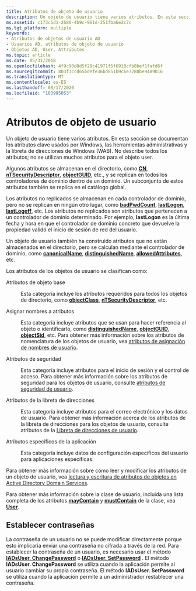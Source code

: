 ```yaml
---
title: Atributos de objeto de usuario
description: Un objeto de usuario tiene varios atributos. En esta sección se documentan los atributos clave usados por Windows, las herramientas administrativas y la libreta de direcciones de Windows (WAB). No describe todos los atributos; no se utilizan muchos atributos para el objeto user.
ms.assetid: c173c5d1-2680-4b9c-961d-251fba6e2c7c
ms.tgt_platform: multiple
keywords:
- Atributos de objetos de usuario AD
- Usuarios AD, atributos de objeto de usuario
- Objetos AD, User, Attributes
ms.topic: article
ms.date: 05/31/2018
ms.openlocfilehash: 4f9c90d8d5f28c41971f5f6910cfb8bef1fafd6f
ms.sourcegitcommit: 803f3ccd65bdefe36bd851b9c6e7280be9489016
ms.translationtype: MT
ms.contentlocale: es-ES
ms.lasthandoff: 08/17/2020
ms.locfileid: "103995053"
---
```

# <a name="user-object-attributes"></a>Atributos de objeto de usuario

Un objeto de usuario tiene varios atributos. En esta sección se documentan los atributos clave usados por Windows, las herramientas administrativas y la libreta de direcciones de Windows (WAB). No describe todos los atributos; no se utilizan muchos atributos para el objeto user.

Algunos atributos se almacenan en el directorio, como [**CN**](/windows/desktop/ADSchema/a-cn), [**nTSecurityDescriptor**](/windows/desktop/ADSchema/a-ntsecuritydescriptor), [**objectGUID**](/windows/desktop/ADSchema/a-objectguid), etc., y se replican en todos los controladores de dominio dentro de un dominio. Un subconjunto de estos atributos también se replica en el catálogo global.

Los atributos no replicados se almacenan en cada controlador de dominio, pero no se replican en ningún otro lugar, como [**badPwdCount**](/windows/desktop/ADSchema/a-badpwdcount), [**lastLogon**](/windows/desktop/ADSchema/a-lastlogon), [**lastLogoff**](/windows/desktop/ADSchema/a-lastlogoff), etc. Los atributos no replicados son atributos que pertenecen a un controlador de dominio determinado. Por ejemplo, **lastLogon** es la última fecha y hora en que el controlador de dominio concreto que devuelve la propiedad validó el inicio de sesión de red del usuario.

Un objeto de usuario también ha construido atributos que no están almacenados en el directorio, pero se calculan mediante el controlador de dominio, como [**canonicalName**](/windows/desktop/ADSchema/a-canonicalname), [**distinguishedName**](/windows/desktop/ADSchema/a-distinguishedname), [**allowedAttributes**](/windows/desktop/ADSchema/a-allowedattributes), etc.

Los atributos de los objetos de usuario se clasifican como:

<dl> <dt>

<span id="Base_Object_Attributes"></span><span id="base_object_attributes"></span><span id="BASE_OBJECT_ATTRIBUTES"></span>Atributos de objeto base
</dt> <dd>

Esta categoría incluye los atributos requeridos para todos los objetos de directorio, como [**objectClass**](/windows/desktop/ADSchema/a-objectclass), [**nTSecurityDescriptor**](/windows/desktop/ADSchema/a-ntsecuritydescriptor), etc.

</dd> <dt>

<span id="Naming_Attributes"></span><span id="naming_attributes"></span><span id="NAMING_ATTRIBUTES"></span>Asignar nombres a atributos
</dt> <dd>

Esta categoría incluye atributos que se usan para hacer referencia al objeto o identificarlo, como [**distinguishedName**](/windows/desktop/ADSchema/a-distinguishedname), [**objectGUID**](/windows/desktop/ADSchema/a-objectguid), [**objectSid**](/windows/desktop/ADSchema/a-objectsid), etc. Para obtener más información sobre los atributos de nomenclatura de los objetos de usuario, vea [atributos de asignación de nombres de usuario](naming-properties.md).

</dd> <dt>

<span id="Security_Attributes"></span><span id="security_attributes"></span><span id="SECURITY_ATTRIBUTES"></span>Atributos de seguridad
</dt> <dd>

Esta categoría incluye atributos para el inicio de sesión y el control de acceso. Para obtener más información sobre los atributos de seguridad para los objetos de usuario, consulte [atributos de seguridad de usuario](security-properties.md).

</dd> <dt>

<span id="Address_Book_Attributes"></span><span id="address_book_attributes"></span><span id="ADDRESS_BOOK_ATTRIBUTES"></span>Atributos de la libreta de direcciones
</dt> <dd>

Esta categoría incluye atributos para el correo electrónico y los datos de usuario. Para obtener más información acerca de los atributos de la libreta de direcciones para los objetos de usuario, consulte atributos de la [Libreta de direcciones de usuario](address-book-properties.md).

</dd> <dt>

<span id="Application_Specific_Attributes"></span><span id="application_specific_attributes"></span><span id="APPLICATION_SPECIFIC_ATTRIBUTES"></span>Atributos específicos de la aplicación
</dt> <dd>

Esta categoría incluye datos de configuración específicos del usuario para aplicaciones específicas.

</dd> </dl>

Para obtener más información sobre cómo leer y modificar los atributos de un objeto de usuario, vea [lectura y escritura de atributos de objetos en Active Directory Domain Services](reading-and-writing-attributes-of-objects-in-active-directory-domain-services.md).

Para obtener más información sobre la clase de usuario, incluida una lista completa de los atributos [**mayContain**](/windows/desktop/ADSchema/a-maycontain) y [**mustContain**](/windows/desktop/ADSchema/a-mustcontain) de la clase, vea [**User**](/windows/desktop/ADSchema/c-user).

## <a name="setting-passwords"></a>Establecer contraseñas

La contraseña de un usuario no se puede modificar directamente porque esto implicaría enviar una contraseña no cifrada a través de la red. Para establecer la contraseña de un usuario, es necesario usar el método [**IADsUser. ChangePassword**](/windows/desktop/api/iads/nf-iads-iadsuser-changepassword) o [**IADsUser. SetPassword**](/windows/desktop/api/iads/nf-iads-iadsuser-setpassword) . El método **IADsUser. ChangePassword** se utiliza cuando la aplicación permite al usuario cambiar su propia contraseña. El método **IADsUser. SetPassword** se utiliza cuando la aplicación permite a un administrador restablecer una contraseña.

 

 